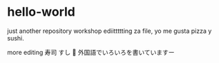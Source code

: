 # hello-world
just another repository workshop
ediittttting za file, 
yo me gusta pizza y sushi.

more editing 寿司
すし
🍣
外国語でいろいろを書いていますー
